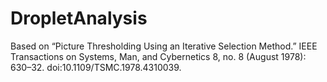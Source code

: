 # DropletAnalysis
Based on
“Picture Thresholding Using an Iterative Selection Method.” IEEE Transactions on Systems, Man, and Cybernetics 8, no. 8 (August 1978): 630–32. doi:10.1109/TSMC.1978.4310039.
